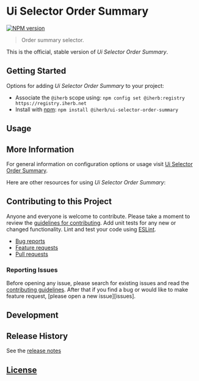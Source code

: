 # Ui Selector Order Summary

 [![NPM version][npm-image]][npm-url]

> Order summary selector.

This is the official, stable version of _Ui Selector Order Summary_.

## Getting Started

Options for adding _Ui Selector Order Summary_ to your project:

- Associate the `@iherb` scope using: `npm config set @iherb:registry https://registry.iherb.net`
- Install with [npm](https://npmjs.org/): `npm install @iherb/ui-selector-order-summary`

## Usage

## More Information

For general information on configuration options or usage visit [Ui Selector Order Summary]().

Here are other resources for using _Ui Selector Order Summary_:

## Contributing to this Project

Anyone and everyone is welcome to contribute. Please take a moment to review the [guidelines for contributing](CONTRIBUTING.md). Add unit tests for any new or changed functionality. Lint and test your code using [ESLint][eslint-www].

- [Bug reports](CONTRIBUTING.md#bugs)
- [Feature requests](CONTRIBUTING.md#features)
- [Pull requests](CONTRIBUTING.md#pull-requests)

### Reporting Issues

Before opening any issue, please search for existing issues and read the [contributing guidelines](CONTRIBUTING.md). After that if you find a bug or would like to make feature request, [please open a new issue][issues].

## Development

## Release History

See the [release notes](CHANGELOG.md)

## [License](LICENSE.md)

[eslint-www]: http://www.eslint.org
[npm-url]: https://npm.iherb.net/package/@iherb/ui-selector-order-summary
[npm-image]: https://shields.iherb.net/npm/v/@iherb/ui-selector-order-summary.svg
